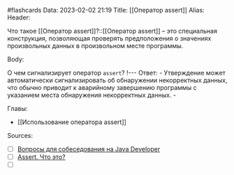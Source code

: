 #flashcards
Data: 2023-02-02 21:19
Title: [[Оператор assert]]
Alias:
Header:

Что такое [[Оператор assert]]?::[[Оператор assert]] – это специальная конструкция, позволяющая проверять предположения о значениях произвольных данных в произвольном месте программы.
<!--SR:!2023-03-14,3,310-->



Body:


О чем сигнализирует оператор `assert`?
!---
Ответ:
	- Утверждение может автоматически сигнализировать об обнаружении некорректных данных, что обычно приводит к аварийному завершению программы с указанием места обнаружения некорректных данных.
	- 
<!--SR:!2023-03-14,3,290-->




Главы:
- [[Использование оператора assert]]


Sources:
- [ ] [Вопросы для собеседования на Java Developer](https://github.com/enhorse/java-interview/blob/master/README.md#%D0%9E%D0%9E%D0%9F)
- [ ] [Assert. Что это?](https://habr.com/ru/post/141080/)
- [ ] []()
